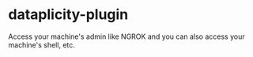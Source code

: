 # dataplicity-plugin
Access your machine's admin like NGROK and you can also access your machine's shell, etc.
